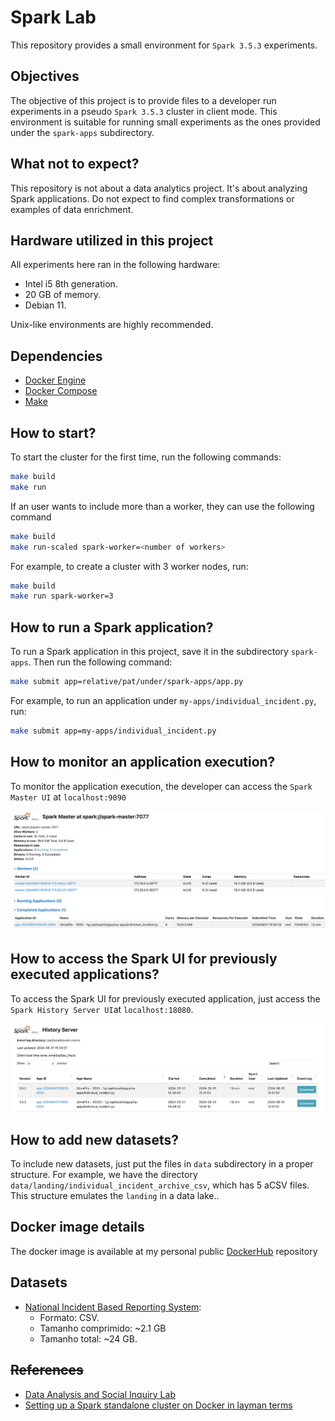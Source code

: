 # Spark Lab

This repository provides a small environment for `Spark 3.5.3` experiments.

## Objectives

The objective of this project is to provide files to a developer run experiments in a pseudo `Spark 3.5.3` cluster in client mode. This environment is suitable for running small experiments as the ones provided under the `spark-apps` subdirectory.

## What not to expect?

This repository is not about a data analytics project. It's about analyzing Spark applications. Do not expect to find complex transformations or examples of data enrichment.

## Hardware utilized in this project

All experiments here ran in the following hardware:

- Intel i5 8th generation.
- 20 GB of memory.
- Debian 11.

Unix-like environments are highly recommended.

## Dependencies

- [Docker Engine](https://docs.docker.com/engine/install/)
- [Docker Compose](https://docs.docker.com/compose/)
- [Make](https://www.gnu.org/software/make/)

## How to start?

To start the cluster for the first time, run the following commands:

```sh
make build
make run
```

If an user wants to include more than a worker, they can use the following command

```sh
make build
make run-scaled spark-worker=<number of workers>
```

For example, to create a cluster with 3 worker nodes, run:

```sh
make build
make run spark-worker=3
```

## How to run a Spark  application?

To run a Spark application in this project, save it in the subdirectory `spark-apps`. Then run the following command:
```sh
make submit app=relative/pat/under/spark-apps/app.py
```

For example, to run an application under `my-apps/individual_incident.py`, run:

```sh
make submit app=my-apps/individual_incident.py
```

## How to monitor an application execution?

To monitor the application execution, the developer can access the `Spark Master UI` at `localhost:9090`

![Spark Master UI](images/spark-master.png "Spark Master UI")

## How to access the Spark UI for previously executed applications?

To access the Spark UI for previously executed application, just access the `Spark History Server UI`at `localhost:18080`.

![Spark History Server UI](images/spark-history.png "Spark History Server UI")

## How to add new datasets?

To include new datasets, just put the files in `data` subdirectory in a proper structure. For example, we have the directory `data/landing/individual_incident_archive_csv`, which has 5 aCSV files. This structure emulates the `landing` in a data lake..

## Docker image details
The docker image is available at my personal public [DockerHub](https://hub.docker.com/layers/kellermann92/spark-lab-base/python3.13.0-alpine3.20/images/sha256-104aa71f580dadf49410d198f369f1a0f50ea42e1fa89deb6b045a8ce14b777f?context=repo) repository

## Datasets

- [National Incident Based Reporting System](https://dasil.grinnell.edu/DataRepository/NIBRS/Individual_Incident_Archive_CSV.zip):
  - Formato: CSV.
  - Tamanho comprimido: ~2.1 GB
  - Tamanho total: ~24 GB.

## ~~References~~

- [Data Analysis and Social Inquiry Lab](https://dasil.sites.grinnell.edu/downloadable-data/)
- [Setting up a Spark standalone cluster on Docker in layman terms](https://medium.com/@MarinAgli1/setting-up-a-spark-standalone-cluster-on-docker-in-layman-terms-8cbdc9fdd14b)
